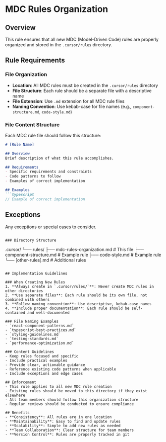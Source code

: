 # MDC Rules Organization

## Overview
This rule ensures that all new MDC (Model-Driven Code) rules are properly organized and stored in the `.cursor/rules` directory.

## Rule Requirements

### File Organization
- **Location**: All MDC rules must be created in the `.cursor/rules` directory
- **File Structure**: Each rule should be a separate file with a descriptive name
- **File Extension**: Use `.md` extension for all MDC rule files
- **Naming Convention**: Use kebab-case for file names (e.g., `component-structure.md`, `code-style.md`)

### File Content Structure
Each MDC rule file should follow this structure:

```markdown
# [Rule Name]

## Overview
Brief description of what this rule accomplishes.

## Requirements
- Specific requirements and constraints
- Code patterns to follow
- Examples of correct implementation

## Examples
```typescript
// Example of correct implementation
```

## Exceptions
Any exceptions or special cases to consider.
```

### Directory Structure
```
.cursor/
└── rules/
    ├── mdc-rules-organization.md  # This file
    ├── component-structure.md     # Example rule
    ├── code-style.md             # Example rule
    └── [other-rules].md          # Additional rules
```

## Implementation Guidelines

### When Creating New Rules
1. **Always create in `.cursor/rules/`**: Never create MDC rules in other directories
2. **Use separate files**: Each rule should be its own file, not combined with others
3. **Follow naming convention**: Use descriptive, kebab-case names
4. **Include proper documentation**: Each rule should be self-contained and well-documented

### File Naming Examples
- `react-component-patterns.md`
- `typescript-best-practices.md`
- `styling-guidelines.md`
- `testing-standards.md`
- `performance-optimization.md`

### Content Guidelines
- Keep rules focused and specific
- Include practical examples
- Provide clear, actionable guidance
- Reference existing code patterns when applicable
- Include exceptions and edge cases

## Enforcement
- This rule applies to all new MDC rule creation
- Existing rules should be moved to this directory if they exist elsewhere
- All team members should follow this organization structure
- Regular reviews should be conducted to ensure compliance

## Benefits
- **Consistency**: All rules are in one location
- **Maintainability**: Easy to find and update rules
- **Scalability**: Simple to add new rules as needed
- **Team Collaboration**: Clear structure for team members
- **Version Control**: Rules are properly tracked in git
